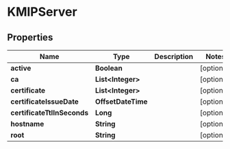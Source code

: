 

# KMIPServer


## Properties

Name | Type | Description | Notes
------------ | ------------- | ------------- | -------------
**active** | **Boolean** |  |  [optional]
**ca** | **List&lt;Integer&gt;** |  |  [optional]
**certificate** | **List&lt;Integer&gt;** |  |  [optional]
**certificateIssueDate** | **OffsetDateTime** |  |  [optional]
**certificateTtlInSeconds** | **Long** |  |  [optional]
**hostname** | **String** |  |  [optional]
**root** | **String** |  |  [optional]



